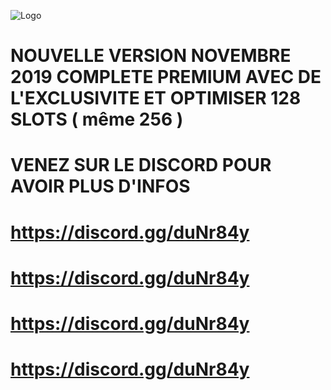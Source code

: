 

![Logo](https://image.noelshack.com/fichiers/2018/31/4/1533164803-france-life-rp.png)

# NOUVELLE VERSION NOVEMBRE 2019 COMPLETE PREMIUM AVEC DE L'EXCLUSIVITE ET OPTIMISER 128 SLOTS ( même 256 )
# VENEZ SUR LE DISCORD POUR AVOIR PLUS D'INFOS
# https://discord.gg/duNr84y
# https://discord.gg/duNr84y
# https://discord.gg/duNr84y
# https://discord.gg/duNr84y

